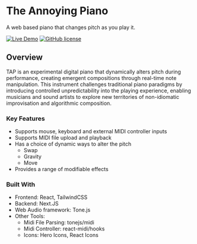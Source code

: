 # The Annoying Piano
A web based piano that changes pitch as you play it.

[![Live Demo](https://img.shields.io/badge/demo-live-green)](https://annoying-piano.vercel.app/)
[![GitHub license](https://img.shields.io/badge/license-MIT-blue)](LICENSE)

## Overview
TAP is an experimental digital piano that dynamically alters pitch during performance, creating emergent compositions through real-time note manipulation. This instrument challenges traditional piano paradigms by introducing controlled unpredictability into the playing experience, enabling musicians and sound artists to explore new territories of non-idiomatic improvisation and algorithmic composition.

### Key Features
- Supports mouse, keyboard and external MIDI controller inputs
- Supports MIDI file upload and playback
- Has a choice of dynamic ways to alter the pitch
    - Swap
    - Gravity
    - Move
- Provides a range of modifiable effects 

### Built With
- Frontend: React, TailwindCSS
- Backend: Next.JS
- Web Audio framework: Tone.js
- Other Tools:
    - Midi File Parsing: tonejs/midi
    - Midi Controller: react-midi/hooks
    - Icons: Hero Icons, React Icons